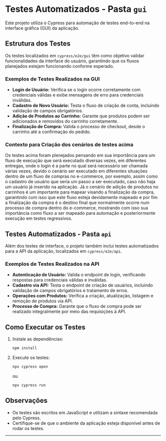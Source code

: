 # Testes Automatizados - Pasta `gui`

Este projeto utiliza o Cypress para automação de testes end-to-end na interface gráfica (GUI) da aplicação.

## Estrutura dos Testes

Os testes localizados em `cypress/e2e/gui` têm como objetivo validar funcionalidades da interface do usuário, garantindo que os fluxos planejados estejam funcionando conforme esperado.

### Exemplos de Testes Realizados na GUI

- **Login de Usuário:** Verifica se o login ocorre corretamente com credenciais válidas e exibe mensagens de erro para credenciais inválidas.
- **Cadastro de Novo Usuário:** Testa o fluxo de criação de conta, incluindo validação de campos obrigatórios.
- **Adição de Produtos ao Carrinho:** Garante que produtos podem ser adicionados e removidos do carrinho corretamente.
- **Finalização de Compra:** Valida o processo de checkout, desde o carrinho até a confirmação do pedido.
  
### Contexto para Criação dos cenários de testes acima 
Os testes acima foram plenejados pensando em sua importância para um fluxo de execução que será executado diversas vezes, em diferentes entregas, onde o login é a parte no qual será necessário ser chamada várias vezes, devido o cenário ser executado em diferentes situações dentro de um fluxo de compras no e-commerce, por exemplo, assim como o cadastro de usuário que seria um passo a ser executado, caso não haja um usuário já inserido na aplicação. Já o cenário de adição de produtos no carrinhos é um importante para mapear visando a finalização da compra, garantindo com isso que este fluxo esteja devidamente mapeado e por fim a finalização da compra é o destino final que normalmente ocorre num processo de compra dentro do e-commerce, mostrando com isso sua importância como fluxo a ser mapeado para automação e posteriormente execução em testes regressivos.

## Testes Automatizados - Pasta `api`

Além dos testes de interface, o projeto também inclui testes automatizados para a API da aplicação, localizados em `cypress/e2e/api`.

### Exemplos de Testes Realizados na API

- **Autenticação de Usuário:** Valida o endpoint de login, verificando respostas para credenciais válidas e inválidas.
- **Cadastro via API:** Testa o endpoint de criação de usuários, incluindo validação de campos obrigatórios e tratamento de erros.
- **Operações com Produtos:** Verifica a criação, atualização, listagem e remoção de produtos via API.
- **Processo de Compra:** Garante que o fluxo de compra pode ser realizado integralmente por meio das requisições à API.

## Como Executar os Testes

1. Instale as dependências:
    ```bash
    npm install
    ```
2. Execute os testes:
    ```bash
    npx cypress open
    ```
    ou
    ```bash
    npx cypress run
    ```

## Observações

- Os testes são escritos em JavaScript e utilizam a sintaxe recomendada pelo Cypress.
- Certifique-se de que o ambiente da aplicação esteja disponível antes de rodar os testes.

---